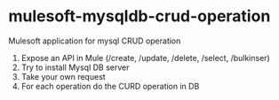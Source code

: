 # mulesoft-mysqldb-crud-operation
Mulesoft application for mysql CRUD operation
1.	Expose an API in Mule (/create, /update, /delete, /select, /bulkinser)
2.	Try to install Mysql DB server
3.	Take your own request
4.	For each operation do the CURD operation in DB
